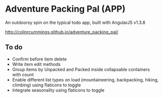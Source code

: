 # Adventure Packing Pal (APP)
An outdoorsy spin on the typical todo app, built with AngularJS v1.3.8

http://colinrcummings.github.io/adventure_packing_pal/

## To do
- Confirm before item delete
- Write item edit methods
- Group items by Unpacked and Packed inside collapsable containers with count
- Enable different list types on load (mountaineering, backpacking, hiking, climbing) using flaticons to toggle
- Integrate seasonality using flaticons to toggle
